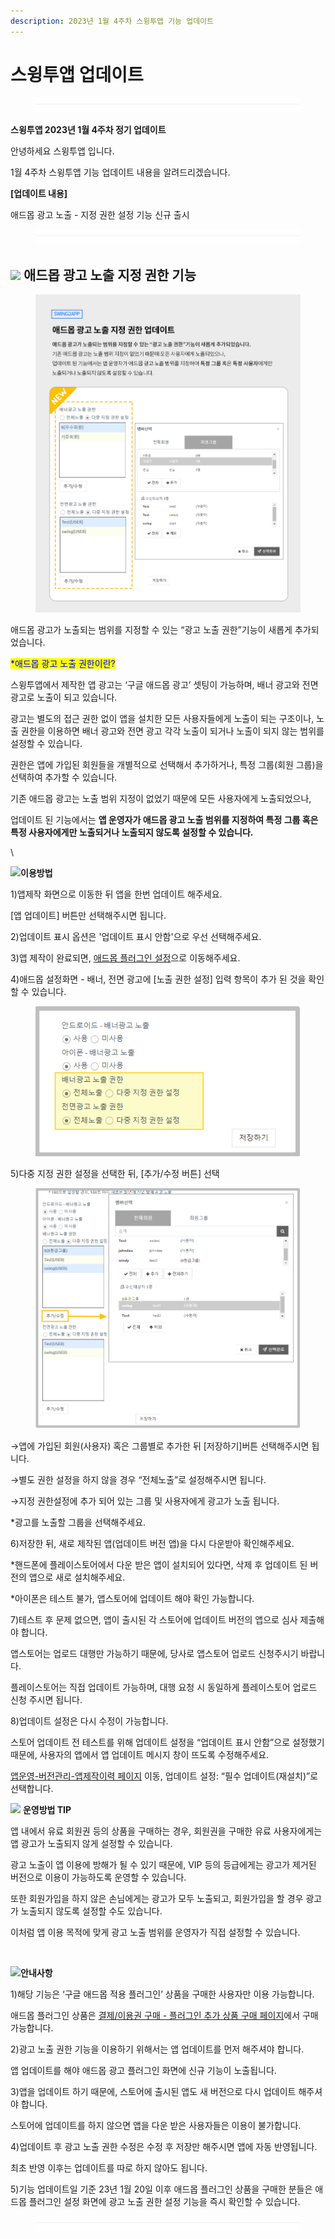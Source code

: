 ```yaml
---
description: 2023년 1월 4주차 스윙투앱 기능 업데이트
---
```


# 스윙투앱 업데이트

<figure><img src=".gitbook/assets/구분선.PNG" alt=""><figcaption></figcaption></figure>

**스윙투앱 2023년 1월 4주차 정기 업데이트**

안녕하세요 스윙투앱 입니다.

1월 4주차 스윙투앱 기능 업데이트 내용을 알려드리겠습니다.



**\[업데이트 내용]**

애드몹 광고 노출 - 지정 권한 설정 기능 신규 출시

<figure><img src=".gitbook/assets/구분선.PNG" alt=""><figcaption></figcaption></figure>

## ![](https://wp.swing2app.co.kr/wp-content/uploads/2018/09/%EB%8B%A8%EB%9D%BD1-1.png) **애드몹 광고 노출 지정 권한 기능**

<figure><img src=".gitbook/assets/애드몹노출권한.png" alt=""><figcaption></figcaption></figure>

애드몹 광고가 노출되는 범위를 지정할 수 있는 “광고 노출 권한”기능이 새롭게 추가되었습니다.&#x20;

<mark style="color:blue;">\*애드몹 광고 노출 권한이란?</mark>

스윙투앱에서 제작한 앱 광고는 ‘구글 애드몹 광고’ 셋팅이 가능하며, 배너 광고와 전면 광고로 노출이 되고 있습니다.

광고는 별도의 접근 권한 없이 앱을 설치한 모든 사용자들에게 노출이 되는 구조이나, 노출 권한을 이용하면 배너 광고와 전면 광고 각각 노출이 되거나 노출이 되지 않는 범위를 설정할 수 있습니다.&#x20;

권한은 앱에 가입된 회원들을 개별적으로 선택해서 추가하거나, 특정 그룹(회원 그룹)을 선택하여 추가할 수 있습니다.&#x20;

기존 애드몹 광고는 노출 범위 지정이 없었기 때문에 모든 사용자에게 노출되었으나,

업데이트 된 기능에서는 **앱 운영자가 애드몹 광고 노출 범위를 지정하여 특정 그룹 혹은 특정 사용자에게만 노출되거나 노출되지 않도록 설정할 수 있습니다.**&#x20;

\


![](.gitbook/assets/question-\(1\).png)**이용방법**

1\)앱제작 화면으로 이동한 뒤 앱을 한번 업데이트 해주세요.&#x20;

\[앱 업데이트] 버튼만 선택해주시면 됩니다.

2\)업데이트 표시 옵션은 '업데이트 표시 안함'으로 우선 선택해주세요.

3\)앱 제작이 완료되면, [애드몹 플러그인 설정](http://www.swing2app.co.kr/view/app\_plugin\_by\_admob)으로 이동해주세요.

4\)애드몹 설정화면 - 배너, 전면 광고에 \[노출 권한 설정] 입력 항목이 추가 된 것을 확인할 수 있습니다.

<figure><img src=".gitbook/assets/이미지 17.png" alt=""><figcaption></figcaption></figure>

5\)다중 지정 권한 설정을 선택한 뒤, \[추가/수정 버튼] 선택

<figure><img src=".gitbook/assets/이미지 16.png" alt=""><figcaption></figcaption></figure>

→앱에 가입된 회원(사용자) 혹은 그룹별로 추가한 뒤 \[저장하기]버튼 선택해주시면 됩니다.

→별도 권한 설정을 하지 않을 경우 “전체노출”로 설정해주시면 됩니다.&#x20;

→지정 권한설정에 추가 되어 있는 그룹 및 사용자에게 광고가 노출 됩니다.&#x20;

\*광고를 노출할 그룹을 선택해주세요.&#x20;

6\)저장한 뒤, 새로 제작된 앱(업데이트 버전 앱)을 다시 다운받아 확인해주세요.

\*핸드폰에 플레이스토어에서 다운 받은 앱이 설치되어 있다면, 삭제 후 업데이트 된 버전의 앱으로 새로 설치해주세요.&#x20;

\*아이폰은 테스트 불가, 앱스토어에 업데이트 해야 확인 가능합니다.&#x20;

7\)테스트 후 문제 없으면, 앱이 출시된 각 스토어에 업데이트 버전의 앱으로 심사 제출해야 합니다.&#x20;

앱스토어는 업로드 대행만 가능하기 때문에, 당사로 앱스토어 업로드 신청주시기 바랍니다.

플레이스토어는 직접 업데이트 가능하며, 대행 요청 시 동일하게 플레이스토어 업로드 신청 주시면 됩니다.

8\)업데이트 설정은 다시 수정이 가능합니다.

스토어 업데이트 전 테스트를 위해 업데이트 설정을 “업데이트 표시 안함”으로 설정했기 때문에, 사용자의 앱에서 앱 업데이트 메시지 창이 뜨도록 수정해주세요.&#x20;

[앱운영-버전관리-앱제작이력 페이지](http://www.swing2app.co.kr/view/app\_work\_history) 이동, 업데이트 설정: “필수 업데이트(재설치)”로 선택합니다.





![](https://ncdn2.swing2app.co.kr/public/swing\_notice\_editor\_attach/10098365/20230315.png)  **운영방법 TIP**

앱 내에서 유료 회원권 등의 상품을 구매하는 경우, 회원권을 구매한 유료 사용자에게는 앱 광고가 노출되지 않게 설정할 수 있습니다.&#x20;

광고 노출이 앱 이용에 방해가 될 수 있기 때문에, VIP 등의 등급에게는 광고가 제거된 버전으로 이용이 가능하도록 운영할 수 있습니다.&#x20;

또한 회원가입을 하지 않은 손님에게는 광고가 모두 노출되고, 회원가입을 할 경우 광고가 노출되지 않도록 설정할 수도 있습니다.

이처럼 앱 이용 목적에 맞게 광고 노출 범위를 운영자가 직접 설정할 수 있습니다.&#x20;

​



![](.gitbook/assets/warning-\(2\).png)**안내사항**

1\)해당 기능은 ‘구글 애드몹 적용 플러그인’ 상품을 구매한 사용자만 이용 가능합니다.

애드몹 플러그인 상품은 [결제/이용권 구매 - 플러그인 추가 상품 구매 페이지](http://www.swing2app.co.kr/view/new\_product\_list\_by\_plugin)에서 구매 가능합니다.&#x20;

2\)광고 노출 권한 기능을 이용하기 위해서는 앱 업데이트를 먼저 해주셔야 합니다.

앱 업데이트를 해야 애드몹 광고 플러그인 화면에 신규 기능이 노출됩니다.&#x20;

3\)앱을 업데이트 하기 때문에, 스토어에 출시된 앱도 새 버전으로 다시 업데이트 해주셔야 합니다.

스토어에 업데이트를 하지 않으면 앱을 다운 받은 사용자들은 이용이 불가합니다.&#x20;

4\)업데이트 후 광고 노출 권한 수정은 수정 후 저장만 해주시면 앱에 자동 반영됩니다.

최초 반영 이후는 업데이트를 따로 하지 않아도 됩니다.&#x20;

5\)기능 업데이트일 기준 23년 1월 20일 이후 애드몹 플러그인 상품을 구매한 분들은 애드몹 플러그인 설정 화면에 광고 노출 권한 설정 기능을 즉시 확인할 수 있습니다.

<figure><img src=".gitbook/assets/구분선.PNG" alt=""><figcaption></figcaption></figure>
